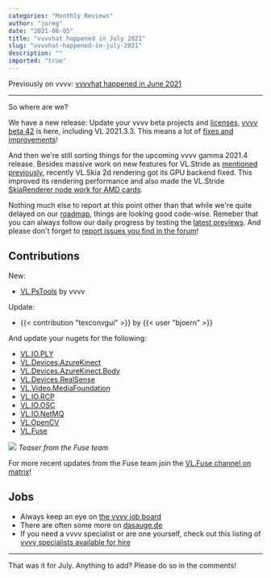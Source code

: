 ```yaml
---
categories: "Monthly Reviews"
author: "joreg"
date: "2021-08-05"
title: "vvvvhat happened in July 2021"
slug: "vvvvhat-happened-in-july-2021"
description: ""
imported: "true"
---
```



Previously on vvvv: [vvvvhat happened in June 2021](/blog/2021/vvvvhat-happened-in-june-2021)

---

So where are we?

We have a new release: Update your vvvv beta projects and [licenses](https://store.vvvv.org), [vvvv beta 42](/blog/2021/vvvv50beta42) is here, including VL 2021.3.3. This means a lot of [fixes and improvements](https://thegraybook.vvvv.org/changelog/2021.3.html)!

And then we're still sorting things for the upcoming vvvv gamma 2021.4 release. Besides massive work on new features for VL.Stride as [mentioned previously](/blog/2021/vvvvhat-happened-in-june-2021), recently VL.Skia 2d rendering got its GPU backend fixed. This improved its rendering performance and also made the VL.Stride [SkiaRenderer node work for AMD cards](https://discourse.vvvv.org/t/skiarenderer-not-working-since-3-0/18810/33).

Nothing much else to report at this point other than that while we're quite delayed on our [roadmap](https://thegraybook.vvvv.org/roadmap/planned.html), things are looking good code-wise. Remeber that you can always follow our daily progress by testing the [latest previews](visualprogramming.net/#Download). And please don't forget to [report issues you find in the forum](https://discourse.vvvv.org/c/vvvv-gamma/bug/31)!

## Contributions
New:
* [VL.PsTools](https://www.nuget.org/packages/VL.PsTools) by vvvv

Update:
* {{< contribution "texconvgui" >}} by {{< user "bjoern" >}}

And update your nugets for the following:
* [VL.IO.PLY](https://www.nuget.org/packages/VL.IO.PLY/)
* [VL.Devices.AzureKinect](https://www.nuget.org/packages/VL.Devices.AzureKinect)
* [VL.Devices.AzureKinect.Body](https://www.nuget.org/packages/VL.Devices.AzureKinect.Body)
* [VL.Devices.RealSense](https://www.nuget.org/packages/VL.Devices.RealSense)
* [VL.Video.MediaFoundation](https://www.nuget.org/packages/VL.Video.MediaFoundation)
* [VL.IO.RCP](https://www.nuget.org/packages/VL.IO.RCP)
* [VL.IO.OSC](https://www.nuget.org/packages/VL.IO.OSC)
* [VL.IO.NetMQ](https://www.nuget.org/packages/VL.IO.NetMQ)
* [VL.OpenCV](https://www.nuget.org/packages/VL.OpenCV)
* [VL.Fuse](https://www.nuget.org/packages/VL.Fuse)

![](fuse2.jpg) 
*Teaser from the Fuse team*

For more recent updates from the Fuse team join the [VL.Fuse channel on matrix](https://matrix.to/#/#VL.Fuse:matrix.org)!

## Jobs
* Always keep an eye on [the vvvv job board](https://discourse.vvvv.org/c/jobs)
* There are often some more on [dasauge.de](https://dasauge.de/sta/Vvvv/)
* If you need a vvvv specialist or are one yourself, check out this listing of [vvvv specialists available for hire](https://vvvv.org/documentation/vvvv-specialists-available-for-hire)

---

That was it for July. Anything to add? Please do so in the comments!